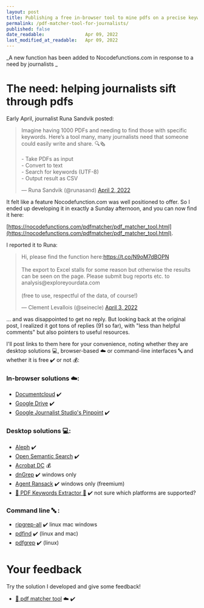 ```yaml
---
layout: post
title: Publishing a free in-browser tool to mine pdfs on a precise keyword or expression
permalink: /pdf-matcher-tool-for-journalists/
published: false
date_readable:               Apr 09, 2022
last_modified_at_readable:   Apr 09, 2022
---
```


_A new function has been added to Nocodefunctions.com in response to a need by journalists _

# The need: helping journalists sift through pdfs

Early April, journalist Runa Sandvik posted:

<blockquote class="twitter-tweet" data-dnt="true"><p lang="en" dir="ltr">Imagine having 1000 PDFs and needing to find those with specific keywords. Here’s a tool many, many journalists need that someone could easily write and share. 🔍🗞<br><br>- Take PDFs as input<br>- Convert to text <br>- Search for keywords (UTF-8)<br>- Output result as CSV</p>&mdash; Runa Sandvik (@runasand) <a href="https://twitter.com/runasand/status/1510246476315865095?ref_src=twsrc%5Etfw">April 2, 2022</a></blockquote>

It felt like a feature Nocodefunction.com was well positioned to offer. So I ended up developing it in exactly a Sunday afternoon, and you can now find it here:

[https://nocodefunctions.com/pdfmatcher/pdf_matcher_tool.html](https://nocodefunctions.com/pdfmatcher/pdf_matcher_tool.html).

I reported it to Runa:

<blockquote class="twitter-tweet" data-conversation="none" data-dnt="true"><p lang="en" dir="ltr">Hi, please find the function here:<a href="https://t.co/N9oM7dBOPN">https://t.co/N9oM7dBOPN</a><br><br>The export to Excel stalls for some reason but otherwise the results can be seen on the page. Please submit bug reports etc. to analysis@exploreyourdata.com<br><br>(free to use, respectful of the data, of course!)</p>&mdash; Clement Levallois (@seinecle) <a href="https://twitter.com/seinecle/status/1510661117768515586?ref_src=twsrc%5Etfw">April 3, 2022</a></blockquote>

... and was disappointed to get no reply. But looking back at the original post, I realized it got tons of replies (91 so far), with "less than helpful comments" but also pointers to useful resources.

I'll post links to them here for your convenience, noting whether they are desktop solutions 💻, browser-based ☁️ or command-line interfaces 🔤 and whether it is free ✔️ or not 💰:

### In-browser solutions ☁️:

* [Documentcloud](https://www.documentcloud.org/home) ✔️
* [Google Drive](https://drive.google.com) ✔️
* [Google Journalist Studio's Pinpoint](https://journaliststudio.google.com/pinpoint/about) ✔️


### Desktop solutions 💻:

* [Aleph](https://docs.alephdata.org/)  ✔️
* [Open Semantic Search](https://opensemanticsearch.org/) ✔️
* [Acrobat DC](https://www.adobe.com/fr/acrobat/acrobat-pro.html) 💰
* [dnGrep](https://dngrep.github.io/) ✔️ windows only
* [Agent Ransack](https://www.mythicsoft.com/agentransack/) ✔️ windows only (freemium)
* [🤖 PDF Keywords Extractor 🤖](https://github.com/bendersej/pdf-keywords-extractor) ✔️  not sure which platforms are supported?


### Command line 🔤 :

* [ripgrep-all](https://github.com/phiresky/ripgrep-all)  ✔️ linux mac windows
* [pdfind](https://github.com/dolanor/pdfind) ✔️ (linux and mac)
* [pdfgrep](https://pdfgrep.org/) ✔️ (linux)



# Your feedback
Try the solution I developed and give some feedback!

* [🎯 pdf matcher tool](https://nocodefunctions.com/pdfmatcher/pdf_matcher_tool.html) ☁️ ✔️


